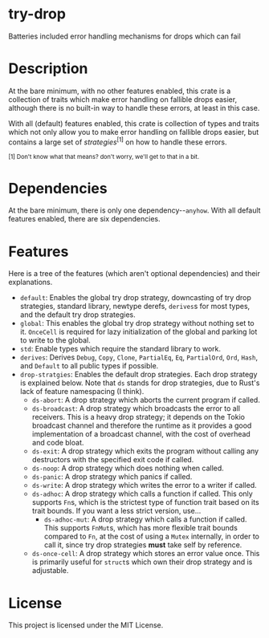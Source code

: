 # try-drop
Batteries included error handling mechanisms for drops which can fail

# Description
At the bare minimum, with no other features enabled, this crate is a collection of traits which make error handling on
fallible drops easier, although there is no built-in way to handle these errors, at least in this case.

With all (default) features enabled, this crate is collection of types and traits which not only allow you to make 
error handling on fallible drops easier, but contains a large set of *strategies*<sup>[1]</sup> on how to handle these
errors.

<sup>[1] Don't know what that means? don't worry, we'll get to that in a bit.</sup>

# Dependencies
At the bare minimum, there is only one dependency--`anyhow`. With all default features enabled, there are six 
dependencies.

# Features
Here is a tree of the features (which aren't optional dependencies) and their explanations.

  * `default`: Enables the global try drop strategy, downcasting of try drop strategies, standard library, newtype 
               derefs, `derives`s for most types, and the default try drop strategies.
  * `global`: This enables the global try drop strategy without nothing set to it. `OnceCell` is required for lazy 
              initialization of the global and parking lot to write to the global.
  * `std`: Enable types which require the standard library to work.
  * `derives`: Derives `Debug`, `Copy`, `Clone`, `PartialEq`, `Eq`, `PartialOrd`, `Ord`, `Hash`, and `Default` to all 
               public types if possible.
  * `drop-stratgies`: Enables the default drop strategies. Each drop strategy is explained below. Note that `ds` stands
                      for drop strategies, due to Rust's lack of feature namespacing (I think).
    * `ds-abort`: A drop strategy which aborts the current program if called.
    * `ds-broadcast`: A drop strategy which broadcasts the error to all receivers. This is a heavy drop strategy; it 
                      depends on the Tokio broadcast channel and therefore the runtime as it provides a good 
                      implementation of a broadcast channel, with the cost of overhead and code bloat.
    * `ds-exit`: A drop strategy which exits the program without calling any destructors with the specified exit code if 
                 called.
    * `ds-noop`: A drop strategy which does nothing when called.
    * `ds-panic`: A drop strategy which panics if called.
    * `ds-write`: A drop strategy which writes the error to a writer if called.
    * `ds-adhoc`: A drop strategy which calls a function if called. This only supports `Fn`s, which is the strictest 
                  type of function trait based on its trait bounds. If you want a less strict version, use...
      * `ds-adhoc-mut`: A drop strategy which calls a function if called. This supports `FnMut`s, which has more 
                        flexible trait bounds compared to `Fn`, at the cost of using a `Mutex` internally, in order to
                        call it, since try drop strategies **must** take self by reference.
    * `ds-once-cell`: A drop strategy which stores an error value once. This is primarily useful for `struct`s which own
                      their drop strategy and is adjustable.

# License
This project is licensed under the MIT License.